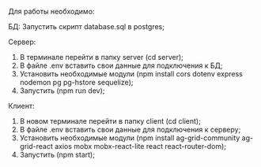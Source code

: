 Для работы необходимо:

БД: Запустить скрипт database.sql в postgres;

Сервер:

1. В терминале перейти в папку server (cd server);
2. В файле .env вставить свои данные для подключения к БД;
3. Установить необходимые модули (npm install cors dotenv express nodemon pg pg-hstore sequelize);
4. Запустить (npm run dev);

Клиент:

1. В новом терминале перейти в папку client (cd client);
2. В файле .env вставить свои данные для подключения к серверу;
3. Установить необходимые модули (npm install ag-grid-community ag-grid-react axios mobx mobx-react-lite react react-router-dom);
4. Запустить (npm start);
